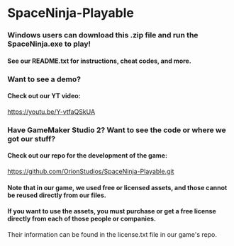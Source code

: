 # SpaceNinja-Playable

### Windows users can download this .zip file and run the SpaceNinja.exe to play!
#### See our README.txt for instructions, cheat codes, and more. 

### Want to see a demo? 
#### Check out our YT video: 
https://youtu.be/Y-vtfaQSkUA

### Have GameMaker Studio 2? Want to see the code or where we got our stuff? 
#### Check out our repo for the development of the game: 
https://github.com/OrionStudios/SpaceNinja-Playable.git

#### **Note that in our game, we used free or licensed assets, and those cannot be reused directly from our files.** 
#### If you want to use the assets, you must purchase or get a free license directly from each of those people or companies. 
Their information can be found in the license.txt file in our game's repo. 
